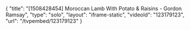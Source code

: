 {
    "title": "[1508428454] Moroccan Lamb With Potato & Raisins - Gordon Ramsay",
    "type": "solo",
    "layout": "iframe-static",
    "videoId": "123179123",
    "url": "\/tvpembed\/123179123"
}